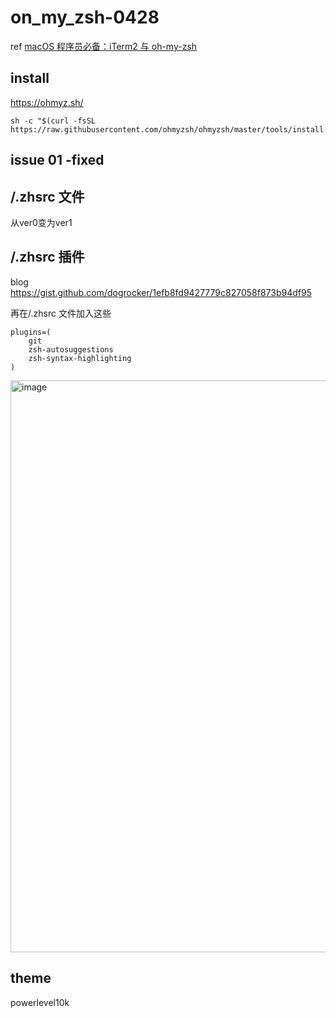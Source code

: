 # on_my_zsh-0428

ref [macOS 程序员必备：iTerm2 与 oh-my-zsh](www.bilibili.com/video/BV14a4y1F7Ss)

## install

https://ohmyz.sh/

```shell
sh -c "$(curl -fsSL https://raw.githubusercontent.com/ohmyzsh/ohmyzsh/master/tools/install.sh)"
```

## issue 01 -fixed

## /.zhsrc 文件

从ver0变为ver1

## /.zhsrc 插件

blog https://gist.github.com/dogrocker/1efb8fd9427779c827058f873b94df95

再在/.zhsrc 文件加入这些
```shell
plugins=(
    git
    zsh-autosuggestions
    zsh-syntax-highlighting
)
```
<img width="915" alt="image" src="https://github.com/mykcs/on_my_zsh-0428/assets/165669834/a0625938-26d2-4611-9e8b-ba746264e5a5">

## theme
powerlevel10k
